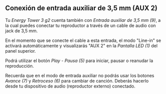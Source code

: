 ## Conexión de entrada auxiliar de 3,5 mm (AUX 2)

Tu *Energy Tower 3 g2* cuenta también con *Entrada auxiliar de 3,5 mm (9)*, a la cual puedes conectar tu reproductor a través de un cable de audio con jack de 3,5 mm.

En el momento que se conecte el cable a esta entrada, el modo "Line-in" se activará automáticamente y visualizarás "AUX 2" en la *Pantalla LED (1)* del panel superior.

Podrá utilizar el botón *Play - Pausa (5)* para  iniciar, pausar o reanudar la reproducción.

Recuerda que en el modo de entrada auxiliar no podrás usar los botones *Avance (7)* y *Retroceso (6)* para cambiar de canción. Deberás hacerlo desde tu dispositivo de audio (reproductor externo) conectado.
